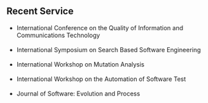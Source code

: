 ## Recent Service
<ul class="fa-ul">
<li><i class="fa-li fa fa-superpowers fa-lg"></i><div class="serviceitemonly"> International Conference on the Quality of Information and Communications Technology </div> <br>
<li><i class="fa-li fa fa-superpowers fa-lg"></i><div class="serviceitemonly"> International Symposium on Search Based Software Engineering </div> <br>
<li><i class="fa-li fa fa-superpowers fa-lg"></i><div class="serviceitemonly"> International Workshop on Mutation Analysis </div> <br>
<li><i class="fa-li fa fa-superpowers fa-lg"></i><div class="serviceitemonly"> International Workshop on the Automation of Software Test </div> <br>
<li><i class="fa-li fa fa-superpowers fa-lg"></i><div class="serviceitem"> Journal of Software: Evolution and Process </div> <br>
</ul>
